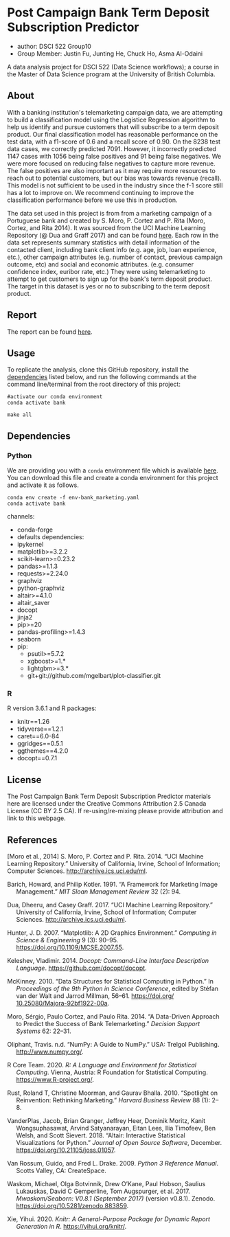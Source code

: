 # Post Campaign Bank Term Deposit Subscription Predictor
- author: DSCI 522 Group10
- Group Member: Justin Fu, Junting He, Chuck Ho, Asma Al-Odaini

A data analysis project for DSCI 522 (Data Science workflows); a course in the Master of Data Science program at the University of British Columbia.

## About

With a banking institution's telemarketing campaign data, we are attempting to build a classification model using the Logistice Regression algorithm to help us identify and pursue customers that will subscribe to a term deposit product. Our final classification model has reasonable performance on the test data, with a f1-score of 0.6 and a recall score of 0.90. On the 8238 test data cases, we correctly predicted 7091. However, it incorrectly predicted 1147 cases with 1056 being false positives and 91 being false negatives. We were more focused on reducing false negatives to capture more revenue. The false positives are also important as it may require more resources to reach out to potential customers, but our bias was towards revenue (recall). This model is not sufficient to be used in the industry since the f-1 score still has a lot to improve on. We recommend continuing to improve the classification performance before we use this in production.  


The data set used in this project is from from a marketing campaign of a Portuguese bank and created by S. Moro, P. Cortez and P. Rita (Moro, Cortez, and Rita 2014). It was sourced from the UCI Machine Learning Repository (@ Dua and Graff 2017) and can be found [here](https://archive.ics.uci.edu/ml/datasets/Bank+Marketing). Each row in the data set represents summary statistics with detail information of the contacted client, including bank client info (e.g. age, job, loan experience, etc.), other campaign attributes (e.g. number of contact, previous campaign outcome, etc) and social and economic attributes. (e.g. consumer confidence index, euribor rate, etc.) They were using telemarketing to attempt to get customers to sign up for the bank's term deposit product. The target in this dataset is yes or no to subscribing to the term deposit product.

## Report

The report can be found [here](https://htmlpreview.github.io/?https://raw.githubusercontent.com/UBC-MDS/DSCI_522_Group_10/main/doc/bank_marketing_predict_report.html).

## Usage

To replicate the analysis, clone this GitHub repository, install the [dependencies](#dependencies) listed below, and run the following commands at the command line/terminal from the root directory of this project:

```
#activate our conda environment
conda activate bank

make all
```

## Dependencies

### Python

We are providing you with a `conda` environment file which is available [here](env-bank_marketing.yaml). You can download this file and create a conda environment for this project and activate it as follows. 

```
conda env create -f env-bank_marketing.yaml
conda activate bank
```

channels:
  - conda-forge
  - defaults
dependencies:
  - ipykernel
  - matplotlib>=3.2.2
  - scikit-learn>=0.23.2
  - pandas>=1.1.3
  - requests>=2.24.0
  - graphviz
  - python-graphviz
  - altair>=4.1.0
  - altair_saver
  - docopt
  - jinja2  
  - pip>=20
  - pandas-profiling>=1.4.3  
  - seaborn
  - pip:
    - psutil>=5.7.2
    - xgboost>=1.*
    - lightgbm>=3.*
    - git+git://github.com/mgelbart/plot-classifier.git
    
### R
R version 3.6.1 and R packages:
  - knitr==1.26
  - tidyverse==1.2.1
  - caret==6.0-84
  - ggridges==0.5.1
  - ggthemes==4.2.0
  - docopt==0.7.1
    
  
## License
The Post Campaign Bank Term Deposit Subscription Predictor materials here are licensed under the Creative Commons Attribution 2.5 Canada License (CC BY 2.5 CA). If re-using/re-mixing please provide attribution and link to this webpage.

## References

[Moro et al., 2014] S. Moro, P. Cortez and P. Rita.  2014. “UCI Machine Learning Repository.” University of California, Irvine, School of Information; Computer Sciences. http://archive.ics.uci.edu/ml.

<div id="refs" class="references hanging-indent">

<div id="ref-barich1991framework">

Barich, Howard, and Philip Kotler. 1991. “A Framework for Marketing
Image Management.” *MIT Sloan Management Review* 32 (2): 94.

</div>

<div id="ref-Dua2019">

Dua, Dheeru, and Casey Graff. 2017. “UCI Machine Learning Repository.”
University of California, Irvine, School of Information; Computer
Sciences. <http://archive.ics.uci.edu/ml>.

</div>

<div id="ref-Hunter">

Hunter, J. D. 2007. “Matplotlib: A 2D Graphics Environment.” *Computing
in Science & Engineering* 9 (3): 90–95.
<https://doi.org/10.1109/MCSE.2007.55>.

</div>

<div id="ref-docoptpython">

Keleshev, Vladimir. 2014. *Docopt: Command-Line Interface Description
Language*. <https://github.com/docopt/docopt>.

</div>

<div id="ref-mckinney-proc-scipy-2010">

McKinney. 2010. “Data Structures for Statistical Computing in Python.”
In *Proceedings of the 9th Python in Science Conference*, edited by
Stéfan van der Walt and Jarrod Millman, 56–61.
[https://doi.org/ 10.25080/Majora-92bf1922-00a](https://doi.org/%2010.25080/Majora-92bf1922-00a%20).

</div>

<div id="ref-moro2014data">

Moro, Sérgio, Paulo Cortez, and Paulo Rita. 2014. “A Data-Driven
Approach to Predict the Success of Bank Telemarketing.” *Decision
Support Systems* 62: 22–31.

</div>

<div id="ref-numpy">

Oliphant, Travis. n.d. “NumPy: A Guide to NumPy.” USA: Trelgol
Publishing. <http://www.numpy.org/>.

</div>

<div id="ref-R">

R Core Team. 2020. *R: A Language and Environment for Statistical
Computing*. Vienna, Austria: R Foundation for Statistical Computing.
<https://www.R-project.org/>.

</div>

<div id="ref-rust2010spotlight">

Rust, Roland T, Christine Moorman, and Gaurav Bhalla. 2010. “Spotlight
on Reinvention: Rethinking Marketing.” *Harvard Business Review* 88 (1):
2–8.

</div>

<div id="ref-Altair2018">

VanderPlas, Jacob, Brian Granger, Jeffrey Heer, Dominik Moritz, Kanit
Wongsuphasawat, Arvind Satyanarayan, Eitan Lees, Ilia Timofeev, Ben
Welsh, and Scott Sievert. 2018. “Altair: Interactive Statistical
Visualizations for Python.” *Journal of Open Source Software*, December.
<https://doi.org/10.21105/joss.01057>.

</div>

<div id="ref-Python">

Van Rossum, Guido, and Fred L. Drake. 2009. *Python 3 Reference Manual*.
Scotts Valley, CA: CreateSpace.

</div>

<div id="ref-michael_waskom_2017_883859">

Waskom, Michael, Olga Botvinnik, Drew O’Kane, Paul Hobson, Saulius
Lukauskas, David C Gemperline, Tom Augspurger, et al. 2017.
*Mwaskom/Seaborn: V0.8.1 (September 2017)* (version v0.8.1). Zenodo.
<https://doi.org/10.5281/zenodo.883859>.

</div>

<div id="ref-knitr">

Xie, Yihui. 2020. *Knitr: A General-Purpose Package for Dynamic Report
Generation in R*. <https://yihui.org/knitr/>.

</div>

</div>
